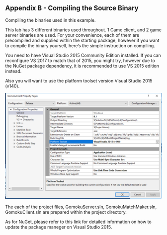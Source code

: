 ## Appendix B - Compiling the Source Binary

Compiling the binaries used in this example.

This lab has 3 different binaries used throughout. 1 Game client, and 2 game server binaries are used. For your convenience, each of them are precompiled and supplied within the starting package, however if you want to compile the binary yourself, here’s the simple instruction on compiling.

You need to have Visual Studio 2015 Community Edition installed. If you can reconfigure VS 2017 to match that of 2015, you might try, however due to the NuGet package dependency, it is recommended to use VS 2015 edition instead.

Also you will want to use the platform toolset version Visual Studio 2015 (v140).
 
![Compiling the Binary](./compile-binary.png)

The each of the project files, GomokuServer.sln, GomokuMatchMaker.sln, GomokuClient.sln are prepared within the project directory.


As for NuGet, please refer to this link for detailed information on how to update the package maneger on Visual Studio 2015.